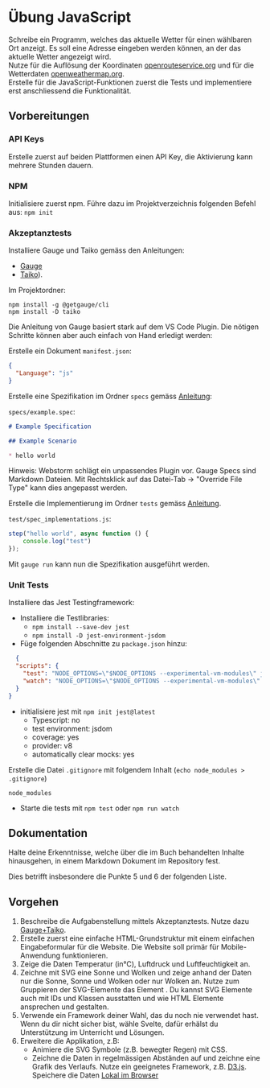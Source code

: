 # Übung JavaScript

Schreibe ein Programm, welches das aktuelle Wetter für einen wählbaren Ort anzeigt. Es soll eine Adresse eingeben werden
können, an der das aktuelle Wetter angezeigt wird.  
Nutze für die Auflösung der Koordinaten [openrouteservice.org](https://openrouteservice.org/dev/#/api-docs/geocode) und
für die Wetterdaten [openweathermap.org](https://openweathermap.org/current).  
Erstelle für die JavaScript-Funktionen zuerst die Tests und implementiere erst anschliessend die Funktionalität.

## Vorbereitungen

### API Keys

Erstelle zuerst auf beiden Plattformen einen API Key, die Aktivierung kann mehrere Stunden dauern.

### NPM

Initialisiere zuerst npm. Führe dazu im Projektverzeichnis folgenden Befehl aus: `npm init`

### Akzeptanztests

Installiere Gauge und Taiko gemäss den Anleitungen:

- [Gauge](https://docs.gauge.org/getting_started/installing-gauge?os=macos&language=javascript&ide=vscode)
- [Taiko](https://docs.taiko.dev/installing/)).

Im Projektordner:
```shell
npm install -g @getgauge/cli
npm install -D taiko
```

Die Anleitung von Gauge basiert stark auf dem VS Code Plugin. Die nötigen Schritte können aber auch einfach von Hand
erledigt werden:

Erstelle ein Dokument `manifest.json`:

```json
{
  "Language": "js"
}
```

Erstelle eine Spezifikation im Ordner `specs`
gemäss [Anleitung](https://docs.gauge.org/writing-specifications?os=macos&language=javascript&ide=vscode):

`specs/example.spec`:

```markdown
# Example Specification

## Example Scenario

* hello world
```

Hinweis: Webstorm schlägt ein unpassendes Plugin vor. Gauge Specs sind Markdown Dateien. Mit Rechtsklick auf das
Datei-Tab -> "Override File Type" kann dies angepasst werden.

Erstelle die Implementierung im Ordner `tests`
gemäss [Anleitung](https://docs.gauge.org/writing-specifications?os=macos&language=javascript&ide=vscode#step-implementations).

`test/spec_implementations.js`:

```javascript
step("hello world", async function () {
    console.log("test")
});

```

Mit `gauge run` kann nun die Spezifikation ausgeführt werden.

### Unit Tests

Installiere das Jest Testingframework:

- Installiere die Testlibraries:
  - `npm install --save-dev jest`
  - `npm install -D jest-environment-jsdom`
- Füge folgenden Abschnitte zu `package.json` hinzu:

```json
  {
  "scripts": {
    "test": "NODE_OPTIONS=\"$NODE_OPTIONS --experimental-vm-modules\" jest",
    "watch": "NODE_OPTIONS=\"$NODE_OPTIONS --experimental-vm-modules\" jest --watchAll"
  }
}
```

- initialisiere jest mit `npm init jest@latest`
    - Typescript: no
    - test environment: jsdom
    - coverage: yes
    - provider: v8
    - automatically clear mocks: yes

Erstelle die Datei `.gitignore` mit folgendem Inhalt (`echo node_modules > .gitignore`)

```gitignore
node_modules
```

- Starte die tests mit `npm test` oder `npm run watch`

## Dokumentation

Halte deine Erkenntnisse, welche über die im Buch behandelten Inhalte hinausgehen, in einem Markdown Dokument im
Repository fest.

Dies betrifft insbesondere die Punkte 5 und 6 der folgenden Liste.

## Vorgehen

1. Beschreibe die Aufgabenstellung mittels Akzeptanztests. Nutze dazu [Gauge+Taiko](https://gauge.org/).
2. Erstelle zuerst eine einfache HTML-Grundstruktur mit einem einfachen Eingabeformular für die Website. Die Website
   soll primär für Mobile-Anwendung funktionieren.
3. Zeige die Daten Temperatur (in°C), Luftdruck und Luftfeuchtigkeit an.
4. Zeichne mit SVG eine Sonne und Wolken und zeige anhand der Daten nur die Sonne, Sonne und Wolken oder nur Wolken an.
   Nutze zum Gruppieren der SVG-Elemente das Element <g>. Du kannst SVG Elemente auch mit IDs und Klassen ausstatten und
   wie HTML Elemente ansprechen und gestalten.
5. Verwende ein Framework deiner Wahl, das du noch nie verwendet hast. Wenn du dir nicht sicher bist, wähle Svelte,
   dafür erhälst du Unterstützung im Unterricht und Lösungen.
6. Erweitere die Applikation, z.B:
    - Animiere die SVG Symbole (z.B. bewegter Regen) mit CSS.
    - Zeichne die Daten in regelmässigen Abständen auf und zeichne eine Grafik des Verlaufs. Nutze ein geeignetes
      Framework, z.B. [D3.js](https://github.com/d3/d3/wiki). Speichere die
      Daten [Lokal im Browser](https://developer.mozilla.org/en-US/docs/Web/API/Window/localStorage)
